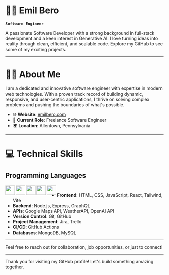 # 🧑‍💻 Emil Bero

**`Software Engineer`**

A passionate Software Developer with a strong background in full-stack development and a keen interest in Generative AI. I love turning ideas into reality through clean, efficient, and scalable code. Explore my GitHub to see some of my exciting projects.

---

# 🧑‍💻 About Me

I am a dedicated and innovative software engineer with expertise in modern web technologies. With a proven track record of building dynamic, responsive, and user-centric applications, I thrive on solving complex problems and pushing the boundaries of what's possible.

- 🌐 **Website**: [emilbero.com](https://www.emilbero.com)
- 🏢 **Current Role**: Freelance Software Engineer
- 🌍 **Location**: Allentown, Pennsylvania

---

# 💻 Technical Skills

## Programming Languages

<img align="left" width="30px" src="https://cdn.jsdelivr.net/gh/devicons/devicon@latest/icons/java/java-original.svg" />
<img align="left" width="30px" src="https://cdn.jsdelivr.net/gh/devicons/devicon@latest/icons/python/python-original-wordmark.svg" />
<img align="left" width="30px" src="https://cdn.jsdelivr.net/gh/devicons/devicon@latest/icons/csharp/csharp-original.svg" />
<img align="left" width="30px" src="https://cdn.jsdelivr.net/gh/devicons/devicon@latest/icons/html5/html5-plain-wordmark.svg" />
<img align="left" width="30px" src="https://cdn.jsdelivr.net/gh/devicons/devicon@latest/icons/css3/css3-plain-wordmark.svg" />

#

- **Frontend**: HTML, CSS, JavaScript, React, Tailwind, Vite
- **Backend**: Node.js, Express, GraphQL
- **APIs**: Google Maps API, WeatherAPI, OpenAI API
- **Version Control**: Git, GitHub
- **Project Management**: Jira, Trello
- **CI/CD**: GitHub Actions
- **Databases**: MongoDB, MySQL

---

Feel free to reach out for collaboration, job opportunities, or just to connect!

---

Thank you for visiting my GitHub profile! Let's build something amazing together.
